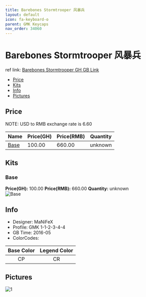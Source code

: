 ```yaml
---
title: Barebones Stormtrooper 风暴兵
layout: default
icon: fa-keyboard-o
parent: GMK Keycaps
nav_order: 34060
---
```


# Barebones Stormtrooper 风暴兵

ref link: [Barebones Stormtrooper GH GB Link](https://geekhack.org/index.php?topic=82240.0)

* [Price](#price)
* [Kits](#kits)
* [Info](#info)
* [Pictures](#pictures)


## Price  
NOTE: USD to RMB exchange rate is 6.60

| Name          | Price(GH)    |  Price(RMB) | Quantity |
| ------------- | ------------ |  ---------- | -------- |
|[Base](#base)|100.00|660.00|unknown|


## Kits
### Base
**Price(GH):** 100.00    **Price(RMB):** 660.00    **Quantity:** unknown  
<img src="{{ 'assets/images/gmk-keycaps/barebonesstormtrooper/kits_pics/base.jpg' | relative_url }}" alt="Base" class="image featured">


## Info
* Designer: MaNiFeX
* Profile: GMK 1-1-2-3-4-4
* GB Time: 2016-05
* ColorCodes: 

|Base Color     | Legend Color
| :-------------: | :------------:
|CP|CR


## Pictures
<img src="{{ 'assets/images/gmk-keycaps/barebonesstormtrooper/rendering_pics/1.jpg' | relative_url }}" alt="1" class="image featured">
